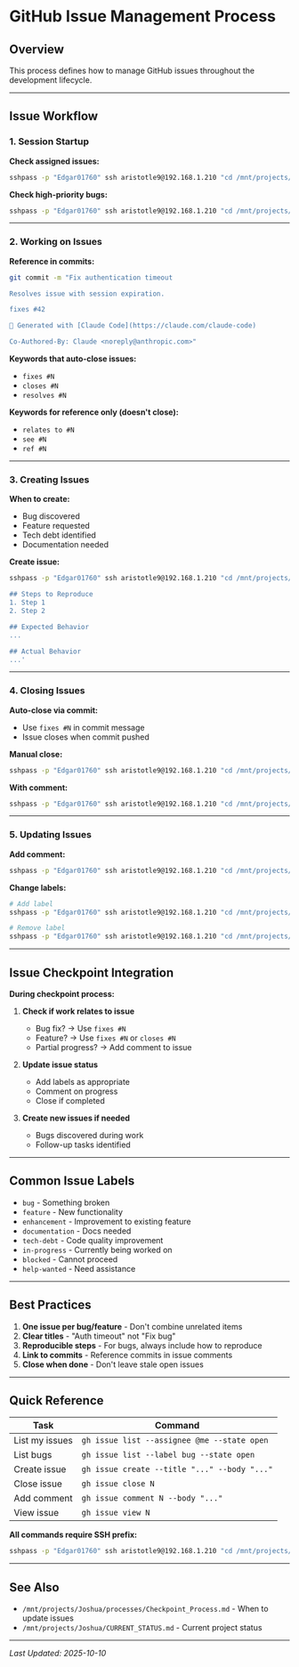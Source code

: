 # GitHub Issue Management Process

## Overview
This process defines how to manage GitHub issues throughout the development lifecycle.

---

## Issue Workflow

### 1. Session Startup

**Check assigned issues:**
```bash
sshpass -p "Edgar01760" ssh aristotle9@192.168.1.210 "cd /mnt/projects/Joshua && gh issue list --assignee @me --state open"
```

**Check high-priority bugs:**
```bash
sshpass -p "Edgar01760" ssh aristotle9@192.168.1.210 "cd /mnt/projects/Joshua && gh issue list --label bug --state open"
```

---

### 2. Working on Issues

**Reference in commits:**
```bash
git commit -m "Fix authentication timeout

Resolves issue with session expiration.

fixes #42

🤖 Generated with [Claude Code](https://claude.com/claude-code)

Co-Authored-By: Claude <noreply@anthropic.com>"
```

**Keywords that auto-close issues:**
- `fixes #N`
- `closes #N`
- `resolves #N`

**Keywords for reference only (doesn't close):**
- `relates to #N`
- `see #N`
- `ref #N`

---

### 3. Creating Issues

**When to create:**
- Bug discovered
- Feature requested
- Tech debt identified
- Documentation needed

**Create issue:**
```bash
sshpass -p "Edgar01760" ssh aristotle9@192.168.1.210 "cd /mnt/projects/Joshua && gh issue create --title 'Brief description' --body 'Detailed description

## Steps to Reproduce
1. Step 1
2. Step 2

## Expected Behavior
...

## Actual Behavior
...'
```

---

### 4. Closing Issues

**Auto-close via commit:**
- Use `fixes #N` in commit message
- Issue closes when commit pushed

**Manual close:**
```bash
sshpass -p "Edgar01760" ssh aristotle9@192.168.1.210 "cd /mnt/projects/Joshua && gh issue close N"
```

**With comment:**
```bash
sshpass -p "Edgar01760" ssh aristotle9@192.168.1.210 "cd /mnt/projects/Joshua && gh issue close N --comment 'Fixed in commit abc123'"
```

---

### 5. Updating Issues

**Add comment:**
```bash
sshpass -p "Edgar01760" ssh aristotle9@192.168.1.210 "cd /mnt/projects/Joshua && gh issue comment N --body 'Progress update...'"
```

**Change labels:**
```bash
# Add label
sshpass -p "Edgar01760" ssh aristotle9@192.168.1.210 "cd /mnt/projects/Joshua && gh issue edit N --add-label 'in-progress'"

# Remove label
sshpass -p "Edgar01760" ssh aristotle9@192.168.1.210 "cd /mnt/projects/Joshua && gh issue edit N --remove-label 'bug'"
```

---

## Issue Checkpoint Integration

**During checkpoint process:**

1. **Check if work relates to issue**
   - Bug fix? → Use `fixes #N`
   - Feature? → Use `fixes #N` or `closes #N`
   - Partial progress? → Add comment to issue

2. **Update issue status**
   - Add labels as appropriate
   - Comment on progress
   - Close if completed

3. **Create new issues if needed**
   - Bugs discovered during work
   - Follow-up tasks identified

---

## Common Issue Labels

- `bug` - Something broken
- `feature` - New functionality
- `enhancement` - Improvement to existing feature
- `documentation` - Docs needed
- `tech-debt` - Code quality improvement
- `in-progress` - Currently being worked on
- `blocked` - Cannot proceed
- `help-wanted` - Need assistance

---

## Best Practices

1. **One issue per bug/feature** - Don't combine unrelated items
2. **Clear titles** - "Auth timeout" not "Fix bug"
3. **Reproducible steps** - For bugs, always include how to reproduce
4. **Link to commits** - Reference commits in issue comments
5. **Close when done** - Don't leave stale open issues

---

## Quick Reference

| Task | Command |
|------|---------|
| List my issues | `gh issue list --assignee @me --state open` |
| List bugs | `gh issue list --label bug --state open` |
| Create issue | `gh issue create --title "..." --body "..."` |
| Close issue | `gh issue close N` |
| Add comment | `gh issue comment N --body "..."` |
| View issue | `gh issue view N` |

**All commands require SSH prefix:**
```bash
sshpass -p "Edgar01760" ssh aristotle9@192.168.1.210 "cd /mnt/projects/Joshua && [command]"
```

---

## See Also

- `/mnt/projects/Joshua/processes/Checkpoint_Process.md` - When to update issues
- `/mnt/projects/Joshua/CURRENT_STATUS.md` - Current project status

---

*Last Updated: 2025-10-10*
